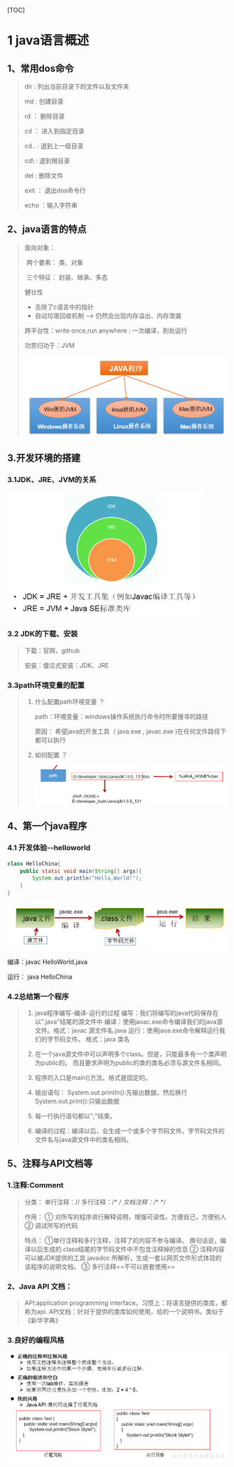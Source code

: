 [TOC]

# 1 java语言概述

## 1、常用dos命令

> dir   :   列出当前目录下的文件以及文件夹
>
> md  :   创建目录
>
> rd   ：  删除目录
>
> cd   ：  进入到指定目录
>
> cd..  :    退到上一级目录
>
> cd\  :    退到根目录
>
> del  :     删除文件
>
> exit ：   退出dos命令行
>
> echo  ：输入字符串

## 2、java语言的特点

> 面向对象：
>
> ​		两个要素： 类、对象
>
> ​		三个特征： 封装、继承、多态
>
> 健壮性
>
> * 去除了c语言中的指针
> * 自动垃圾回收机制 --> 仍然会出现内存溢出、内存泄漏
>
> 跨平台性：write once,run anywhere :  一次编译，到处运行
>
> 功劳归功于：JVM 
>
> <img src="assets/image-20221016001411059.png" alt="image-20221016001411059" style="zoom:80%;" />
>
> 

## 3.开发环境的搭建

### 3.1JDK、JRE、JVM的关系

<img src="assets/image-20221016003043697.png" alt="image-20221016003043697" style="zoom:80%;" />

### 3.2 JDK的下载、安装

> 下载：官网，github
>
> 安装：傻瓜式安装：JDK、JRE

### 3.3path环境变量的配置

> 1. 什么配置path环境变量 ？
>
>    path：环境变量：windows操作系统执行命令时所要搜寻的路径
>
>    原因： 希望java的开发工具（ java.exe ,  javac.exe )在任何文件路径下都可以执行
>
> 2. 如何配置 ？
>
>    ![image-20221016003727116](assets/image-20221016003727116.png)

## 4、第一个java程序

### 4.1 开发体验--helloworld

```java
class HelloChina{
	public static void main(String[] args){
		System.out.println("Hello,World!");
	}
}
```

<img src="assets/image-20221016004128896.png" alt="image-20221016004128896" style="zoom:80%;" />

编译：javac HelloWorld.java

运行： java HelloChina

### 4.2总结第一个程序

>1. java程序编写-编译-运行的过程
>  编写：我们将编写的java代码保存在以".java"结尾的源文件中
>     编译：使用javac.exe命令编译我们的java源文件。格式：javac 源文件名.java
>     运行：使用java.exe命令解释运行我们的字节码文件。 格式：java 类名
>
>  
>
>2. 在一个java源文件中可以声明多个class。但是，只能最多有一个类声明为public的。
>  而且要求声明为public的类的类名必须与源文件名相同。
>
>  
>
>3. 程序的入口是main()方法。格式是固定的。
>
>   
>
>4. 输出语句：
>  System.out.println():先输出数据，然后换行
>     System.out.print():只输出数据
>
>  
>
>5. 每一行执行语句都以";"结束。
>
>  
>
>6. 编译的过程：编译以后，会生成一个或多个字节码文件。字节码文件的文件名与java源文件中的类名相同。

## 5、注释与API文档等

### 1.注释:Comment

>分类：
>单行注释：//
>多行注释：/*    */
>文档注释：/**    */
>
>作用：
>① 对所写的程序进行解释说明，增强可读性。方便自己，方便别人
>② 调试所写的代码
>
>特点：
>①单行注释和多行注释，注释了的内容不参与编译。
>  换句话说，编译以后生成的.class结尾的字节码文件中不包含注释掉的信息
>② 注释内容可以被JDK提供的工具 javadoc 所解析，生成一套以网页文件形式体现的该程序的说明文档。
>③ 多行注释==不可以嵌套使用==

### 2、Java API 文档：

>API:application programming interface。习惯上：将语言提供的类库，都称为api.
>API文档：针对于提供的类库如何使用，给的一个说明书。类似于《新华字典》

### 3.良好的编程风格		

<img src="assets/image-20221016010420139.png" alt="image-20221016010420139" style="zoom:80%;" />





